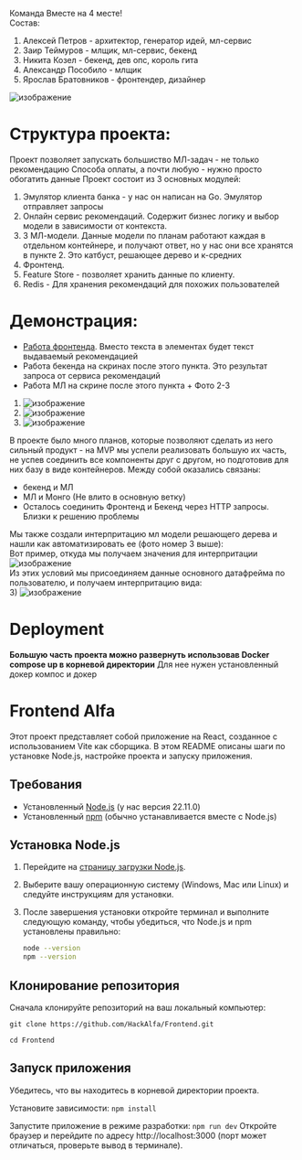 Команда Вместе на 4 месте!  
Состав:
1) Алексей Петров - архитектор, генератор идей, мл-сервис
2) Заир Теймуров - млщик, мл-сервис, бекенд
3) Никита Козел - бекенд, дев опс, король гита
4) Александр Пособило - млщик
5) Ярослав Братовников - фронтендер, дизайнер
   
![изображение](https://github.com/user-attachments/assets/6397c198-18e9-4619-84b8-a993fc59fa48)


# Структура проекта:
Проект позволяет запускать большиство МЛ-задач - не только рекомендацию Способа оплаты, а почти любую - нужно просто обогатить данные
Проект состоит из 3 основных модулей: 
1) Эмулятор клиента банка - у нас он написан на Go. Эмулятор отправляет запросы
2) Онлайн сервис рекомендаций. Содержит бизнес логику и выбор модели в зависимости от контекста.
3) 3 МЛ-модели. Данные модели по планам работают каждая в отдельном контейнере, и получают ответ, но у нас они все хранятся в пункте 2. Это катбуст, решающее дерево и к-средних
4) Фронтенд. 
5) Feature Store - позволяет хранить данные по клиенту.
6) Redis - Для хранения рекомендаций для похожих пользователей

# Демонстрация:
- [Работа фронтенда](https://drive.google.com/file/d/1VKhjCDeBlVKq1TqwsZil_Mu2qPAK9euE/view). Вместо текста в элементах будет текст выдаваемый рекомендацией
- Работа бекенда на скринах после этого пункта. Это результат запроса от сервиса рекомендаций
- Работа МЛ на скрине после этого пункта + Фото 2-3
1) ![изображение](https://github.com/user-attachments/assets/10c4dac5-221c-4886-bdf4-4972686effe8)
2) ![изображение](https://github.com/user-attachments/assets/448d6bfa-ad89-4269-9128-a6592ace3a5c)
3) ![изображение](https://github.com/user-attachments/assets/92bd9748-d472-41e5-a651-4ea490d3ec6d)



В проекте было много планов, которые позволяют сделать из него сильный продукт - на MVP мы успели реализовать большую их часть, не успев соединить все компоненты друг с другом, но подготовив для них базу в виде контейнеров. Между собой оказались связаны:
- бекенд и МЛ
- МЛ и Монго (Не влито  в основную ветку)
- Осталось соединить Фронтенд и Бекенд через HTTP запросы. Близки к решению проблемы

Мы также создали интерпритацию мл модели решающего дерева и нашли как автоматизировать ее (фото номер 3 выше):  
Вот пример, откуда мы получаем значения для интерпритации  
![изображение](https://github.com/user-attachments/assets/dd3439a5-f2d8-40e0-8ad8-fa9c207fb014)  
Из этих условий мы присоединяем данные основного датафрейма по пользователю, и получаем интерпритацию вида:   
3) ![изображение](https://github.com/user-attachments/assets/92bd9748-d472-41e5-a651-4ea490d3ec6d)





 # Deployment
**Большую часть проекта можно развернуть использовав Docker compose up в корневой директории**
Для нее нужен установленный докер компос и докер
 # Frontend Alfa

Этот проект представляет собой приложение на React, созданное с использованием Vite как сборщика. В этом README описаны шаги по установке Node.js, настройке проекта и запуску приложения.

## Требования
- Установленный [Node.js](https://nodejs.org/) (у нас версия 22.11.0)
- Установленный [npm](https://www.npmjs.com/) (обычно устанавливается вместе с Node.js)

## Установка Node.js

1. Перейдите на [страницу загрузки Node.js](https://nodejs.org/).
2. Выберите вашу операционную систему (Windows, Mac или Linux) и следуйте инструкциям для установки.
3. После завершения установки откройте терминал и выполните следующую команду, чтобы убедиться, что Node.js и npm установлены правильно:

   ```bash
   node --version
   npm --version

## Клонирование репозитория
Сначала клонируйте репозиторий на ваш локальный компьютер:

```git clone https://github.com/HackAlfa/Frontend.git```

```cd Frontend```

## Запуск приложения
Убедитесь, что вы находитесь в корневой директории проекта.

Установите зависимости:
```npm install```

Запустите приложение в режиме разработки:
```npm run dev```
Откройте браузер и перейдите по адресу http://localhost:3000 (порт может отличаться, проверьте вывод в терминале).

